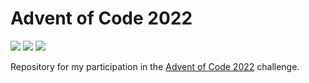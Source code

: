 # Advent of Code 2022

![](https://img.shields.io/badge/Day%20📅-17-blue)
![](https://img.shields.io/badge/Stars%20⭐-28-yellow)
![](https://img.shields.io/badge/Days%20Completed%20✅-14-darkgreen)

Repository for my participation in the [Advent of Code 2022](https://adventofcode.com/2022) challenge.
